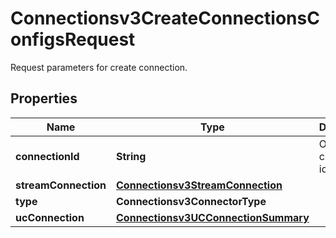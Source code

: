 

# Connectionsv3CreateConnectionsConfigsRequest

Request parameters for create connection.

## Properties

| Name | Type | Description | Notes |
|------------ | ------------- | ------------- | -------------|
|**connectionId** | **String** | Optional: connection id. |  [optional] |
|**streamConnection** | [**Connectionsv3StreamConnection**](Connectionsv3StreamConnection.md) |  |  [optional] |
|**type** | **Connectionsv3ConnectorType** |  |  [optional] |
|**ucConnection** | [**Connectionsv3UCConnectionSummary**](Connectionsv3UCConnectionSummary.md) |  |  [optional] |



